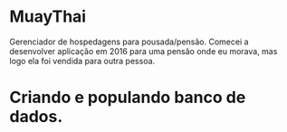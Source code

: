# MuayThai
Gerenciador de hospedagens para pousada/pensão. Comecei a desenvolver aplicação em 2016 para uma pensão onde eu morava, mas logo ela foi vendida para outra pessoa.

# Criando e populando banco de dados.
